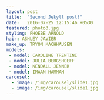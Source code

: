 ```yaml
---
layout: post
title:  "Second Jekyll post!"
date:   2016-07-25 12:15:46 +0530
featured: photo3.jpg
styling: PHOEBE ARNOLD
hair: ASHLEY JAVIER
make_up: TRYON MACHHAUSEN
models:
 - model: CAROLINE TRENTINI
 - model: JULIA BERGSHOEFF
 - model: KENDALL JENNER
 - model: IMAAN HAMMAM 
carousel:
  - image: /img/carousel/slide1.jpg
  - image: /img/carousel/slide1.jpg
---
```


